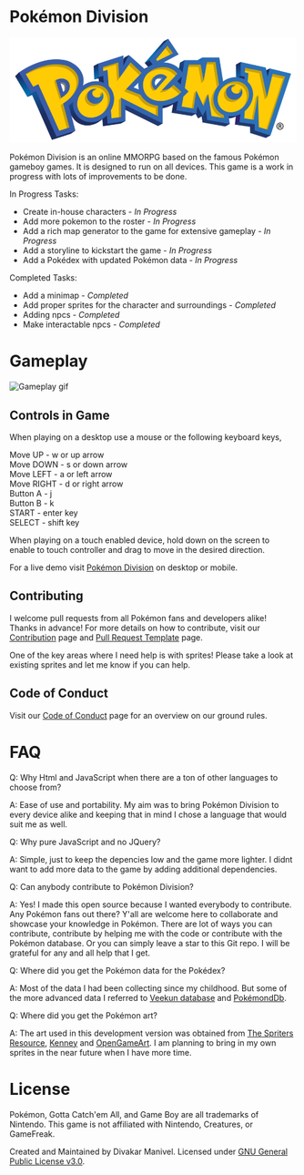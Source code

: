 # Pokémon Division

![Pokémon logo](/images/pokemonlogohd.png "Pokémon logo")

Pokémon Division is an online MMORPG based on the famous Pokémon gameboy games. It is designed to run on all devices.
This game is a work in progress with lots of improvements to be done.

In Progress Tasks:
* Create in-house characters - *In Progress*
* Add more pokemon to the roster - *In Progress*
* Add a rich map generator to the game for extensive gameplay - *In Progress*
* Add a storyline to kickstart the game - *In Progress*
* Add a Pokédex with updated Pokémon data - *In Progress*

Completed Tasks:
* Add a minimap - *Completed*
* Add proper sprites for the character and surroundings - *Completed*
* Adding npcs - *Completed*
* Make interactable npcs - *Completed*

# Gameplay

![Gameplay gif](/images/gameplay-2019-05-27_22-28-02.gif "Gameplay gif")

## Controls in Game

When playing on a desktop use a mouse or the following keyboard keys,

Move UP - w or up arrow\
Move DOWN - s or down arrow\
Move LEFT - a or left arrow\
Move RIGHT - d or right arrow\
Button A - j\
Button B - k\
START - enter key\
SELECT - shift key

When playing on a touch enabled device, hold down on the screen to enable to touch controller and drag to move in the desired direction.

For a live demo visit [Pokémon Division](https://divakarmanivel.github.io/pokemondivision/) on desktop or mobile.

## Contributing

I welcome pull requests from all Pokémon fans and developers alike! Thanks in advance! For more details on how to contribute, visit our [Contribution](CONTRIBUTING.md) page and [Pull Request Template](PULL_REQUEST_TEMPLATE.md) page.

One of the key areas where I need help is with sprites! Please take a look at existing sprites and let me know if you can help.

## Code of Conduct

Visit our [Code of Conduct](CODE_OF_CONDUCT.md) page for an overview on our ground rules.

# FAQ

Q: Why Html and JavaScript when there are a ton of other languages to choose from?

A: Ease of use and portability. My aim was to bring Pokémon Division to every device alike and keeping that in mind I chose a language that would suit me as well.

Q: Why pure JavaScript and no JQuery?

A: Simple, just to keep the depencies low and the game more lighter. I didnt want to add more data to the game by adding additional dependencies.

Q: Can anybody contribute to Pokémon Division?

A: Yes! I made this open source because I wanted everybody to contribute. Any Pokémon fans out there? Y'all are welcome here to collaborate and showcase your knowledge in Pokémon. There are lot of ways you can contribute, contribute by helping me with the code or contribute with the Pokémon database. Or you can simply leave a star to this Git repo. I will be grateful for any and all help that I get.

Q: Where did you get the Pokémon data for the Pokédex?

A: Most of the data I had been collecting since my childhood. But some of the more advanced data I referred to [Veekun database](https://veekun.com/) and [PokémondDb](https://pokemondb.net/).

Q: Where did you get the Pokémon art?

A: The art used in this development version was obtained from [The Spriters Resource](https://www.spriters-resource.com/), [Kenney](https://www.kenney.nl) and [OpenGameArt](https://opengameart.org/). I am planning to bring in my own sprites in the near future when I have more time.

# License

Pokémon, Gotta Catch'em All, and Game Boy are all trademarks of Nintendo.
This game is not affiliated with Nintendo, Creatures, or GameFreak. 

Created and Maintained by Divakar Manivel. Licensed under [GNU General Public License v3.0](LICENSE).
